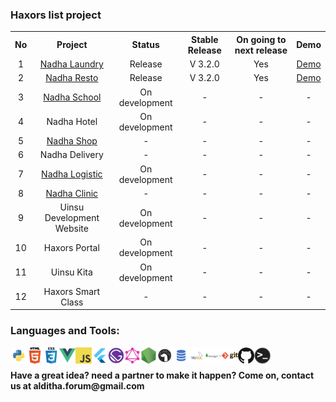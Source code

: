 ### Haxors list project
<span align='center'>
<table width='100%'>
  <tr>
    <th>No</th><th>Project</th><th>Status</th><th>Stable Release</th><th>On going to next release</th><th>Demo</th>
  </tr>
  <tr>
    <td>1</td><td><a href='https://github.com/haxorsprogramming/Nadha-Laundry'>Nadha Laundry</a></td><td>Release</td><td>V 3.2.0</td><td>Yes</td><td><a href='http://demo.haxors.or.id/Nadha-Laundry'>Demo</a></td>
  </tr>
   <tr>
    <td>2</td><td><a href='https://github.com/haxorsprogramming/Nadha-Resto'>Nadha Resto</a></td><td>Release</td><td>V 3.2.0</td><td>Yes</td><td><a href='http://demo.haxors.or.id/Nadha-Resto'>Demo</a></td>
  </tr>
   <tr>
    <td>3</td><td><a href='https://github.com/haxorsprogramming/Nadha-School'>Nadha School</a></td><td>On development</td><td>-</td><td>-</td><td>-</td>
  </tr>
   <tr>
    <td>4</td><td>Nadha Hotel</td><td>On development</td><td>-</td><td>-</td><td>-</td>
  </tr>
   <tr>
    <td>5</td><td><a href='https://github.com/haxorsprogramming/Nadha-Shop'>Nadha Shop</a></td><td>-</td><td>-</td><td>-</td><td>-</td>
  </tr>
   <tr>
    <td>6</td><td>Nadha Delivery</td><td>-</td><td>-</td><td>-</td><td>-</td>
  </tr>
   <tr>
    <td>7</td><td><a href='https://github.com/haxorsprogramming/Nadha-Logistic'>Nadha Logistic</a></td><td>On development</td><td>-</td><td>-</td><td>-</td>
  </tr>
   <tr>
    <td>8</td><td><a href='https://github.com/haxorsprogramming/Nadha-Clinic'>Nadha Clinic</a></td><td>-</td><td>-</td><td>-</td><td>-</td>
  </tr>
  <tr>
    <td>9</td><td>Uinsu Development Website</td><td>On development</td><td>-</td><td>-</td><td>-</td>
  </tr>
  <tr>
    <td>10</td><td>Haxors Portal</td><td>On development</td><td>-</td><td>-</td><td>-</td>
  </tr>
  <tr>
    <td>11</td><td>Uinsu Kita</td><td>On development</td><td>-</td><td>-</td><td>-</td>
  </tr>
  <tr>
    <td>12</td><td>Haxors Smart Class</td><td>-</td><td>-</td><td>-</td><td>-</td>
  </tr>
</table>
</span>

### Languages and Tools:
<img align="left" alt="Python" width="26px" src="https://raw.githubusercontent.com/github/explore/80688e429a7d4ef2fca1e82350fe8e3517d3494d/topics/python/python.png" />
<img align="left" alt="HTML5" width="26px" src="https://raw.githubusercontent.com/github/explore/80688e429a7d4ef2fca1e82350fe8e3517d3494d/topics/html/html.png" />
<img align="left" alt="CSS3" width="26px" src="https://raw.githubusercontent.com/github/explore/80688e429a7d4ef2fca1e82350fe8e3517d3494d/topics/css/css.png" />
<img align="left" alt="Sass" width="26px" src="https://raw.githubusercontent.com/github/explore/80688e429a7d4ef2fca1e82350fe8e3517d3494d/topics/vue/vue.png" />
<img align="left" alt="JavaScript" width="26px" src="https://raw.githubusercontent.com/github/explore/80688e429a7d4ef2fca1e82350fe8e3517d3494d/topics/javascript/javascript.png" />
<img align="left" alt="Flutter" width="26px" src="https://raw.githubusercontent.com/github/explore/80688e429a7d4ef2fca1e82350fe8e3517d3494d/topics/flutter/flutter.png" />
<img align="left" alt="Gatsby" width="26px" src="https://raw.githubusercontent.com/github/explore/e94815998e4e0713912fed477a1f346ec04c3da2/topics/gatsby/gatsby.png" />
<img align="left" alt="GraphQL" width="26px" src="https://raw.githubusercontent.com/github/explore/80688e429a7d4ef2fca1e82350fe8e3517d3494d/topics/graphql/graphql.png" />
<img align="left" alt="Node.js" width="26px" src="https://raw.githubusercontent.com/github/explore/80688e429a7d4ef2fca1e82350fe8e3517d3494d/topics/nodejs/nodejs.png" />
<img align="left" alt="Deno" width="26px" src="https://raw.githubusercontent.com/github/explore/361e2821e2dea67711cde99c9c40ed357061cf27/topics/deno/deno.png" />
<img align="left" alt="SQL" width="26px" src="https://raw.githubusercontent.com/github/explore/80688e429a7d4ef2fca1e82350fe8e3517d3494d/topics/sql/sql.png" />
<img align="left" alt="MySQL" width="26px" src="https://raw.githubusercontent.com/github/explore/80688e429a7d4ef2fca1e82350fe8e3517d3494d/topics/mysql/mysql.png" />
<img align="left" alt="MongoDB" width="26px" src="https://raw.githubusercontent.com/github/explore/80688e429a7d4ef2fca1e82350fe8e3517d3494d/topics/mongodb/mongodb.png" />
<img align="left" alt="Git" width="26px" src="https://raw.githubusercontent.com/github/explore/80688e429a7d4ef2fca1e82350fe8e3517d3494d/topics/git/git.png" />
<img align="left" alt="GitHub" width="26px" src="https://raw.githubusercontent.com/github/explore/78df643247d429f6cc873026c0622819ad797942/topics/github/github.png" />
<img align="left" alt="Terminal" width="26px" src="https://raw.githubusercontent.com/github/explore/80688e429a7d4ef2fca1e82350fe8e3517d3494d/topics/terminal/terminal.png" />
<br/>
<h4>Have a great idea? need a partner to make it happen? Come on, contact us at alditha.forum@gmail.com</h4>
